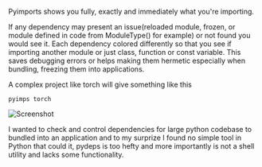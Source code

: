 Pyimports shows you fully, exactly and immediately what you're importing.

If any dependency may present an issue(reloaded module, frozen, or module defined in code from ModuleType() for example) or not found you would see it. Each dependency colored differently so that you see if importing another module or just class, function or const variable. This saves debugging errors or helps making them hermetic especially when bundling, freezing them into applications.

A complex project like torch will give something like this
```
pyimps torch                                                       
```
![Screenshot](Screenshot.png)



I wanted to check and control dependencies for large python codebase to bundled into an application and to my surprize I found no
simple tool in Python that could it, pydeps is too hefty and more importantly is not a shell utility and lacks some functionality.
